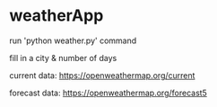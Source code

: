 # weatherApp
run 'python weather.py' command

fill in a city & number of days


current data:
https://openweathermap.org/current

forecast data:
 https://openweathermap.org/forecast5

 
